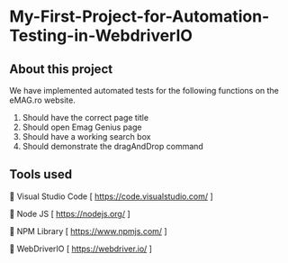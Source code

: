 # My-First-Project-for-Automation-Testing-in-WebdriverIO

## About this project  

We have implemented automated tests for the following functions on the eMAG.ro website.

1. Should have the correct page title 
2. Should open Emag Genius page
3. Should have a working search box 
4. Should demonstrate the dragAndDrop command


## Tools used 

:triangular_flag_on_post: Visual Studio Code [ https://code.visualstudio.com/ ]  

:triangular_flag_on_post: Node JS [ https://nodejs.org/ ] 

:triangular_flag_on_post: NPM Library [ https://www.npmjs.com/ ] 

:triangular_flag_on_post: WebDriverIO [ https://webdriver.io/ ] 

